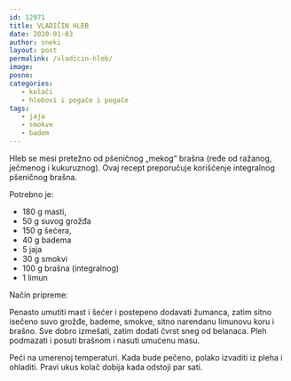 ```yaml
---
id: 12971
title: VLADIČIN HLEB
date: 2020-01-03
author: sneki
layout: post
permalink: /vladicin-hleb/
image: 
posno: 
categories:
   - kolači
   - hlebovi i pogače i pogače
tags:
   - jaja
   - smokve
   - badem
---
```

Hleb se mesi pretežno od pšeničnog „mekog“ brašna (ređe od ražanog, ječmenog i kukuruznog).
Ovaj recept preporučuje korišćenje integralnog pšeničnog brašna.

Potrebno je:

* 180 g masti, 
* 50 g suvog grožđa
* 150 g šećera, 
* 40 g badema
* 5 jaja 
* 30 g smokvi
* 100 g brašna (integralnog)
* 1 limun

Način pripreme:

Penasto umutiti mast i šećer i postepeno dodavati žumanca, zatim sitno isečeno suvo grožđe, bademe, smokve, sitno narendanu  limunovu koru i brašno. Sve dobro izmešati, zatim dodati čvrst sneg od belanaca. Pleh podmazati i posuti brašnom i nasuti umućenu masu.

Peći na umerenoj temperaturi. Kada bude pečeno, polako izvaditi iz pleha i ohladiti. Pravi ukus kolač dobija kada odstoji par sati.



 
  

